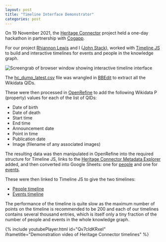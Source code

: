 ```yaml
---
layout: post
title: "Timeline Interface Demonstrator"
categories: post
---
```


On 19 November 2021, the [Heritage Connector](https://www.sciencemuseumgroup.org.uk/project/heritage-connector/) project held a one-day hackathon in partnership with [Cogapp](https://www.cogapp.com).

For our project [Rhiannon Lewis](https://research.sas.ac.uk/search/student/1304/ms-rhiannon-lewis/) and I ([John Stack](https://st-ck.net)), worked with [Timeline JS](http://timeline.knightlab.com) to build and interactive timelines for events and people in the knowledge graph.

![Screengrab of browser window showing interactive timeline interface](https://thesciencemuseum.github.io/heritageconnector/post_files/Timeline_Screenshot.png)

The [hc_dump_latest.csv](https://doi.org/10.5281/zenodo.5752010) file was wrangled in [BBEdit](https://www.barebones.com/products/bbedit/) to extract all the Wikidata QIDs.

These were then processed in [OpenRefine](https://openrefine.org) to add the following Wikidata P (property) values for each of the list of QIDs:

* Date of birth
* Date of death
* Start time
* End time
* Announcement date
* Point in time
* Publication date
* Image (filename of any associated images)

The resulting data was then manipulated in OpenRefine into the required structure for Timeline JS, links to the [Heritage Connector Metadata Explorer](http://heritageconnector.sciencemuseum.org.uk/6_metadata_explorer/index.html) added, and then converted into Google Sheets: one for [people](https://docs.google.com/spreadsheets/d/1LHMepViVVuw_3_iYHRM0cyEAocUhpsDY61gOb1t8CB0/) and one for [events](https://docs.google.com/spreadsheets/d/1AnA4JKLCTmmvfieTNcBmvPT3ylRKWZXBeD178TDD8sk/).

These were then linked to Timeline JS to give the two timelines:

* [People timeline](https://cdn.knightlab.com/libs/timeline3/latest/embed/index.html?source=1AnA4JKLCTmmvfieTNcBmvPT3ylRKWZXBeD178TDD8sk&font=Default&lang=en&initial_zoom=7&height=750&timenav_height=550&timenav_position=bottom)
* [Events timeline](https://cdn.knightlab.com/libs/timeline3/latest/embed/index.html?source=1AnA4JKLCTmmvfieTNcBmvPT3ylRKWZXBeD178TDD8sk&font=Default&lang=en&initial_zoom=7&height=750&timenav_height=550&timenav_position=bottom)

The performance of the timeline is quite slow as the maximum number of points on the timeline is recommended to be 200 and each of our timelines contains several thousand entries, which is itself only a tiny fraction of the number of people and events in the whole knowledge graph.

{% include youtubePlayer.html id="Qv7cIdKRxeI" iframetitle="Demonstration video of Heritage Connector timelines" %}
